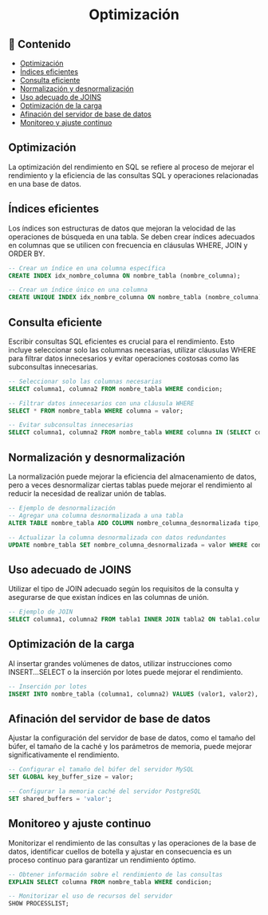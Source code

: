 <h1 align="center">Optimización</h1>

<h2>📑 Contenido</h2>

- [Optimización](#optimización)
- [Índices eficientes](#índices-eficientes)
- [Consulta eficiente](#consulta-eficiente)
- [Normalización y desnormalización](#normalización-y-desnormalización)
- [Uso adecuado de JOINS](#uso-adecuado-de-joins)
- [Optimización de la carga](#optimización-de-la-carga)
- [Afinación del servidor de base de datos](#afinación-del-servidor-de-base-de-datos)
- [Monitoreo y ajuste continuo](#monitoreo-y-ajuste-continuo)

## Optimización

La optimización del rendimiento en SQL se refiere al proceso de mejorar el rendimiento y la eficiencia de las consultas SQL y operaciones relacionadas en una base de datos.

## Índices eficientes

Los índices son estructuras de datos que mejoran la velocidad de las operaciones de búsqueda en una tabla. Se deben crear índices adecuados en columnas que se utilicen con frecuencia en cláusulas WHERE, JOIN y ORDER BY.

```sql
-- Crear un índice en una columna específica
CREATE INDEX idx_nombre_columna ON nombre_tabla (nombre_columna);

-- Crear un índice único en una columna
CREATE UNIQUE INDEX idx_nombre_columna ON nombre_tabla (nombre_columna);
```

## Consulta eficiente

Escribir consultas SQL eficientes es crucial para el rendimiento. Esto incluye seleccionar solo las columnas necesarias, utilizar cláusulas WHERE para filtrar datos innecesarios y evitar operaciones costosas como las subconsultas innecesarias.

```sql
-- Seleccionar solo las columnas necesarias
SELECT columna1, columna2 FROM nombre_tabla WHERE condicion;

-- Filtrar datos innecesarios con una cláusula WHERE
SELECT * FROM nombre_tabla WHERE columna = valor;

-- Evitar subconsultas innecesarias
SELECT columna1, columna2 FROM nombre_tabla WHERE columna IN (SELECT columna FROM otra_tabla);
```

## Normalización y desnormalización

La normalización puede mejorar la eficiencia del almacenamiento de datos, pero a veces desnormalizar ciertas tablas puede mejorar el rendimiento al reducir la necesidad de realizar unión de tablas.

```sql
-- Ejemplo de desnormalización
-- Agregar una columna desnormalizada a una tabla
ALTER TABLE nombre_tabla ADD COLUMN nombre_columna_desnormalizada tipo_dato;

-- Actualizar la columna desnormalizada con datos redundantes
UPDATE nombre_tabla SET nombre_columna_desnormalizada = valor WHERE condicion;
```

## Uso adecuado de JOINS

Utilizar el tipo de JOIN adecuado según los requisitos de la consulta y asegurarse de que existan índices en las columnas de unión.

```sql
-- Ejemplo de JOIN
SELECT columna1, columna2 FROM tabla1 INNER JOIN tabla2 ON tabla1.columna = tabla2.columna;
```

## Optimización de la carga

Al insertar grandes volúmenes de datos, utilizar instrucciones como INSERT...SELECT o la inserción por lotes puede mejorar el rendimiento.

```sql
-- Inserción por lotes
INSERT INTO nombre_tabla (columna1, columna2) VALUES (valor1, valor2), (valor3, valor4), ...;
```

## Afinación del servidor de base de datos

Ajustar la configuración del servidor de base de datos, como el tamaño del búfer, el tamaño de la caché y los parámetros de memoria, puede mejorar significativamente el rendimiento.

```sql
-- Configurar el tamaño del búfer del servidor MySQL
SET GLOBAL key_buffer_size = valor;

-- Configurar la memoria caché del servidor PostgreSQL
SET shared_buffers = 'valor';
```

## Monitoreo y ajuste continuo

Monitorizar el rendimiento de las consultas y las operaciones de la base de datos, identificar cuellos de botella y ajustar en consecuencia es un proceso continuo para garantizar un rendimiento óptimo.

```sql
-- Obtener información sobre el rendimiento de las consultas
EXPLAIN SELECT columna FROM nombre_tabla WHERE condicion;

-- Monitorizar el uso de recursos del servidor
SHOW PROCESSLIST;
```
